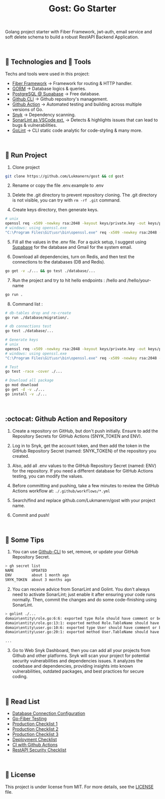 <h1 align="center">Gost: Go Starter</h1>

<br>

Golang project starter with Fiber Framework, jwt-auth, email service and soft delete schema to build a robust RestAPI Backend Application.

&#xa0;

## :rocket: Technologies and :wrench: Tools

Techs and tools were used in this project:

- [Fiber Framework](https://docs.gofiber.io/) → Framework for routing & HTTP handler.
- [GORM](https://gorm.io/) → Database logics & queries.
- [PostgreSQL @ Supabase](https://www.supabase.com) → Free database.
- [Github CLI](https://cli.github.com/) → Github repository's management.
- [Github Action](https://github.com/features/actions) → Automated testing and building across multiple versions of Go.
- [Snyk](https://app.snyk.io/) → Dependency scanning.
- [SonarLint as VSCode ext.](https://marketplace.visualstudio.com/items?itemName=SonarSource.sonarlint-vscode) → Detects & highlights issues that can lead to bugs & vulnerabilities.
- [GoLint](https://github.com/golang/lint) → CLI static code analytic for code-styling & many more.

&#xa0;

## :checkered_flag: Run Project

1. Clone project

```bash
git clone https://github.com/Lukmanern/gost && cd gost
```

2. Rename or copy the file .env.example to .env

3. Delete the .git directory to prevent repository cloning. The .git directory is not visible, you can try with `rm -rf .git` command.

4. Create keys directory, then generate keys.

```bash
# unix
openssl req -x509 -newkey rsa:2048 -keyout keys/private.key -out keys/publickey.crt -days 365 -nodes -subj "/CN=localhost"
# windows: using openssl.exe
"C:\Program Files\Git\usr\bin\openssl.exe" req -x509 -newkey rsa:2048 -keyout keys/private.key -out keys/publickey.crt -days 365 -nodes -subj "/CN=localhost"
```

5. Fill all the values in the .env file. For a quick setup, I suggest using [Supabase](https://www.supabase.com) for the database and Gmail for the system email.

6. Download all dependencies, turn on Redis, and then test the connections to the databases (DB and Redis).

```bash
go get -v ./... && go test ./database/...
```

7. Run the project and try to hit hello endpoints : /hello and /hello/your-name

```bash
go run .
```

8. Command list :

```bash
# db-tables drop and re-create
go run ./database/migration/.

# db connections test
go test ./database/...

# Generate keys
# unix
openssl req -x509 -newkey rsa:2048 -keyout keys/private.key -out keys/publickey.crt -days 365 -nodes -subj "/CN=localhost"
# windows: using openssl.exe
"C:\Program Files\Git\usr\bin\openssl.exe" req -x509 -newkey rsa:2048 -keyout keys/private.key -out keys/publickey.crt -days 365 -nodes -subj "/CN=localhost"

# Test
go test -race -cover ./...

# Download all package
go mod download
go get -d -v ./...
go install -v ./...
```

&#xa0;

## :octocat: Github Action and Repository

1. Create a repository on GitHub, but don't push initially. Ensure to add the Repository Secrets for GitHub Actions (SNYK_TOKEN and ENV).

2. Log in to Snyk, get the account token, and then add the token in the GitHub Repository Secret (named: SNYK_TOKEN) of the repository you created.

3. Also, add all .env values to the GitHub Repository Secret (named: ENV) for the repository. If you need a different database for GitHub Actions testing, you can modify the values.

4. Before committing and pushing, take a few minutes to review the GitHub Actions workflow at: `./.github/workflows/*.yml`

5. Search/find and replace github.com/Lukmanern/gost with your project name.

6. Commit and push!

&#xa0;

## :dango: Some Tips

1. You can use [Github-CLI](https://cli.github.com/) to set, remove, or update your GitHub Repository Secret.

```bash
> gh secret list
NAME        UPDATED
ENV         about 1 month ago
SNYK_TOKEN  about 3 months ago
```

2. You can receive advice from SonarLint and Golint. You don't always need to activate SonarLint; just enable it after ensuring your code runs normally. Then, commit the changes and do some code-finishing using SonarLint.

```bash
> golint ./...
domain\entity\role.go:6:6: exported type Role should have comment or be unexported
domain\entity\role.go:13:1: exported method Role.TableName should have comment or be unexported
domain\entity\user.go:10:6: exported type User should have comment or be unexported
domain\entity\user.go:20:1: exported method User.TableName should have comment or be unexported

...
```

3. Go to Web Snyk Dashboard, then you can add all your projects from Github and other platforms. Snyk will scan your project for potential security vulnerabilities and dependencies issues. It analyzes the codebase and dependencies, providing insights into known vulnerabilities, outdated packages, and best practices for secure coding.

&#xa0;

## :closed_book: Read List

- [Database Connection Configuration](https://www.alexedwards.net/blog/configuring-sqldb)
- [Go-Fiber Testing](https://dev.to/koddr/go-fiber-by-examples-testing-the-application-1ldf)
- [Production Checklist 1](https://aleksei-kornev.medium.com/production-readiness-checklist-for-backend-applications-8d2b0c57ccec/)
- [Production Checklist 2](https://github.com/gorrion-io/production-readiness-checklist/)
- [Production Checklist 3](https://www.cockroachlabs.com/docs/cockroachcloud/production-checklist/)
- [Deployment Checklist](https://last9.io/blog/deployment-readiness-checklists/)
- [CI with Github Actions](https://www.alexedwards.net/blog/ci-with-go-and-github-actions)
- [RestAPI Security Checklist](https://roadmap.sh/best-practices/api-security/)

&#xa0;

## :memo: License

This project is under license from MIT. For more details, see the [LICENSE](LICENSE) file.

&#xa0;
